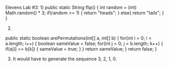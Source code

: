 Elevens Lab #3:
1) 
public static String flip() {
    int random = (int) Math.random() * 3;
    if(random >= 1) {
        return "heads";
    } else{
        return "tails";
    }
}

2) 
public static boolean arePermutations(int[] a, int[] b) {
    for(int i = 0; i < a.length; i++) {
        boolean sameValue = false;
        for(int j = 0; j < b.length; k++) {
            if(a[i] == b[k]) {
                sameValue = true;
            }
        }
        return sameValue;
    }
    return false;
}

3) It would have to generate the sequence 3, 2, 1, 0.